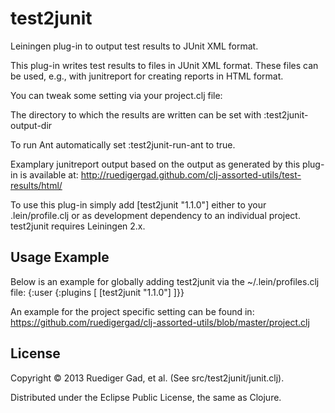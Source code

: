 # test2junit

Leiningen plug-in to output test results to JUnit XML format.
  
This plug-in writes test results to files in JUnit XML format.
These files can be used, e.g., with junitreport for creating reports in HTML format.
  
You can tweak some setting via your project.clj file:

The directory to which the results are written can be set with :test2junit-output-dir

To run Ant automatically set :test2junit-run-ant to true.


Examplary junitreport output based on the output as generated by this plug-in is available at:
http://ruedigergad.github.com/clj-assorted-utils/test-results/html/

To use this plug-in simply add [test2junit "1.1.0"] either to your .lein/profile.clj or as development dependency to an individual project. test2junit requires Leiningen 2.x.


## Usage Example

Below is an example for globally adding test2junit via the ~/.lein/profiles.clj file:
 {:user {:plugins [
                    [test2junit "1.1.0"]
                  ]}}

An example for the project specific setting can be found in:
https://github.com/ruedigergad/clj-assorted-utils/blob/master/project.clj

## License

Copyright © 2013 Ruediger Gad, et al. (See src/test2junit/junit.clj).

Distributed under the Eclipse Public License, the same as Clojure.
